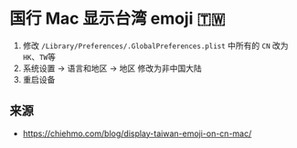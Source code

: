# 国行 Mac 显示台湾 emoji 🇹🇼

1. 修改 `/Library/Preferences/.GlobalPreferences.plist` 中所有的 `CN` 改为`HK`、`TW`等
2. 系统设置 -> 语言和地区 -> 地区 修改为非中国大陆
3. 重启设备

## 来源

- <https://chiehmo.com/blog/display-taiwan-emoji-on-cn-mac/>
